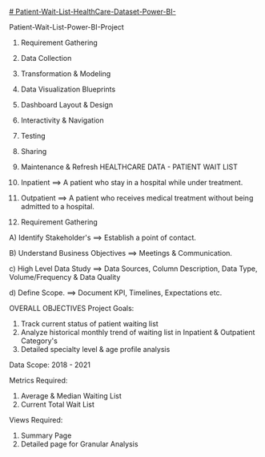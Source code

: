 [# Patient-Wait-List-HealthCare-Dataset-Power-BI-](https://www.loom.com/share/57c814fb0e824bd2924c7ae3be140dfc)


Patient-Wait-List-Power-BI-Project
1. Requirement Gathering
2. Data Collection
3. Transformation & Modeling
4. Data Visualization Blueprints
5. Dashboard Layout & Design
6. Interactivity & Navigation
7. Testing
8. Sharing
9. Maintenance & Refresh
HEALTHCARE DATA - PATIENT WAIT LIST
1. Inpatient ==>   A patient who stay in a hospital while under treatment.
2. Outpatient ==> A patient who receives medical treatment without being admitted to a hospital.

1. Requirement Gathering
   
A) Identify Stakeholder's 
==> Establish a point of contact.

B) Understand Business Objectives
 ==> Meetings & Communication.
 
c) High Level Data Study 
==> Data Sources, Column Description, Data Type, Volume/Frequency & Data Quality 

d) Define Scope.
==> Document KPI, Timelines, Expectations etc.

OVERALL OBJECTIVES
Project Goals:
1. Track current status of patient waiting list
2. Analyze historical monthly trend of waiting list in Inpatient & Outpatient Category's
3. Detailed specialty level & age profile analysis

Data Scope:
2018 - 2021

Metrics Required:
1. Average & Median Waiting List
2. Current Total Wait List

Views Required:
1. Summary Page
2. Detailed page for Granular Analysis
